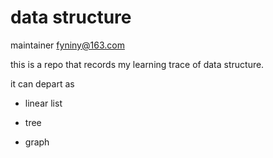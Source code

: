 # data structure

maintainer fyniny@163.com

this is a repo that records my learning trace of data structure.

it can depart as

- linear list

- tree

- graph

